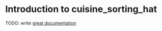 # Introduction to cuisine_sorting_hat

TODO: write [great documentation](http://jacobian.org/writing/what-to-write/)
